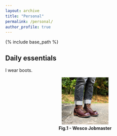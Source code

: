 ```yaml
---
layout: archive
title: "Personal"
permalink: /personal/
author_profile: true
---
```


{% include base_path %}

Daily essentials
------
I wear boots.
<center><figure><img src="/images/other/wesco_jobmaster.jpg" alt="Trulli" style="width:35%"><figcaption align = "center"><b>Fig.1 - Wesco Jobmaster</b></figcaption></figure></center>

